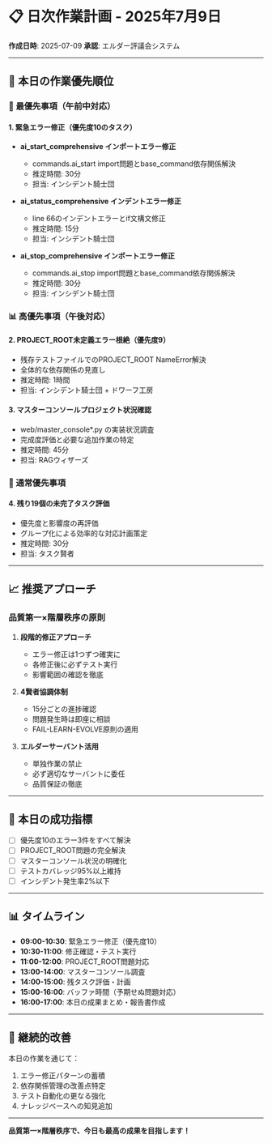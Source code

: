 # 📋 日次作業計画 - 2025年7月9日

**作成日時**: 2025-07-09
**承認**: エルダー評議会システム

---

## 🎯 本日の作業優先順位

### 🚨 最優先事項（午前中対応）

#### 1. 緊急エラー修正（優先度10のタスク）
- **ai_start_comprehensive インポートエラー修正**
  - commands.ai_start import問題とbase_command依存関係解決
  - 推定時間: 30分
  - 担当: インシデント騎士団

- **ai_status_comprehensive インデントエラー修正**
  - line 66のインデントエラーとif文構文修正
  - 推定時間: 15分
  - 担当: インシデント騎士団

- **ai_stop_comprehensive インポートエラー修正**
  - commands.ai_stop import問題とbase_command依存関係解決
  - 推定時間: 30分
  - 担当: インシデント騎士団

### 📊 高優先事項（午後対応）

#### 2. PROJECT_ROOT未定義エラー根絶（優先度9）
- 残存テストファイルでのPROJECT_ROOT NameError解決
- 全体的な依存関係の見直し
- 推定時間: 1時間
- 担当: インシデント騎士団 + ドワーフ工房

#### 3. マスターコンソールプロジェクト状況確認
- web/master_console*.py の実装状況調査
- 完成度評価と必要な追加作業の特定
- 推定時間: 45分
- 担当: RAGウィザーズ

### 🔧 通常優先事項

#### 4. 残り19個の未完了タスク評価
- 優先度と影響度の再評価
- グループ化による効率的な対応計画策定
- 推定時間: 30分
- 担当: タスク賢者

---

## 📈 推奨アプローチ

### 品質第一×階層秩序の原則

1. **段階的修正アプローチ**
   - エラー修正は1つずつ確実に
   - 各修正後に必ずテスト実行
   - 影響範囲の確認を徹底

2. **4賢者協調体制**
   - 15分ごとの進捗確認
   - 問題発生時は即座に相談
   - FAIL-LEARN-EVOLVE原則の適用

3. **エルダーサーバント活用**
   - 単独作業の禁止
   - 必ず適切なサーバントに委任
   - 品質保証の徹底

---

## 🎯 本日の成功指標

- [ ] 優先度10のエラー3件をすべて解決
- [ ] PROJECT_ROOT問題の完全解決
- [ ] マスターコンソール状況の明確化
- [ ] テストカバレッジ95%以上維持
- [ ] インシデント発生率2%以下

---

## 📊 タイムライン

- **09:00-10:30**: 緊急エラー修正（優先度10）
- **10:30-11:00**: 修正確認・テスト実行
- **11:00-12:00**: PROJECT_ROOT問題対応
- **13:00-14:00**: マスターコンソール調査
- **14:00-15:00**: 残タスク評価・計画
- **15:00-16:00**: バッファ時間（予期せぬ問題対応）
- **16:00-17:00**: 本日の成果まとめ・報告書作成

---

## 🔄 継続的改善

本日の作業を通じて：
1. エラー修正パターンの蓄積
2. 依存関係管理の改善点特定
3. テスト自動化の更なる強化
4. ナレッジベースへの知見追加

---

**品質第一×階層秩序で、今日も最高の成果を目指します！**
